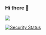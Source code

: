 ### Hi there 👋

<!--
**ChengruiZhou/ChengruiZhou** is a ✨ _special_ ✨ repository because its `README.md` (this file) appears on your GitHub profile.

Here are some ideas to get you started:

 - 🔭 I’m currently working on ...
  - 🌱 I’m currently learning ...
  - 👯 I’m looking to collaborate on ...
 - 🤔 I’m looking for help with ...
  - 💬 Ask me about ...
  - 📫 How to reach me: ...
  - 😄 Pronouns: ...
  - ⚡ Fun fact: ...
-->
![](https://github-readme-stats.vercel.app/api?username=ChengruiZhou&theme=dark)

[![Security Status](https://www.murphysec.com/platform3/v31/badge/1660471340727820288.svg)](https://www.murphysec.com/console/report/1660471340685877248/1660471340727820288)


